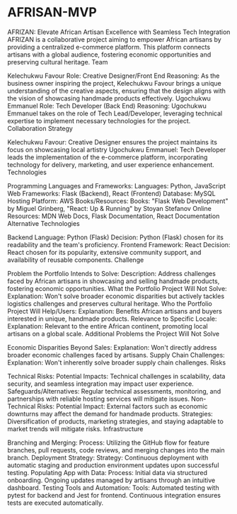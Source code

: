# AFRISAN-MVP
AFRIZAN: Elevate African Artisan Excellence with Seamless Tech Integration  AFRIZAN is a collaborative project aiming to empower African artisans by providing a centralized e-commerce platform. This platform connects artisans with a global audience, fostering economic opportunities and preserving cultural heritage.
Team

Kelechukwu Favour
Role: Creative Designer/Front End
Reasoning: As the business owner inspiring the project, Kelechukwu Favour brings a unique understanding of the creative aspects, ensuring that the design aligns with the vision of showcasing handmade products effectively.
Ugochukwu Emmanuel
Role: Tech Developer (Back End)
Reasoning: Ugochukwu Emmanuel takes on the role of Tech Lead/Developer, leveraging technical expertise to implement necessary technologies for the project.
Collaboration Strategy

Kelechukwu Favour: Creative Designer ensures the project maintains its focus on showcasing local artistry
Ugochukwu Emmanuel: Tech Developer leads the implementation of the e-commerce platform, incorporating technology for delivery, marketing, and user experience enhancement.
Technologies

Programming Languages and Frameworks:
Languages: Python, JavaScript
Web Frameworks: Flask (Backend), React (Frontend)
Database: MySQL
Hosting Platform: AWS
Books/Resources:
Books: "Flask Web Development" by Miguel Grinberg, "React: Up & Running" by Stoyan Stefanov
Online Resources: MDN Web Docs, Flask Documentation, React Documentation
Alternative Technologies

Backend Language: Python (Flask)
Decision: Python (Flask) chosen for its readability and the team's proficiency.
Frontend Framework: React
Decision: React chosen for its popularity, extensive community support, and availability of reusable components.
Challenge

Problem the Portfolio Intends to Solve:
Description: Address challenges faced by African artisans in showcasing and selling handmade products, fostering economic opportunities.
What the Portfolio Project Will Not Solve:
Explanation: Won't solve broader economic disparities but actively tackles logistics challenges and preserves cultural heritage.
Who the Portfolio Project Will Help/Users:
Explanation: Benefits African artisans and buyers interested in unique, handmade products.
Relevance to Specific Locale:
Explanation: Relevant to the entire African continent, promoting local artisans on a global scale.
Additional Problems the Project Will Not Solve

Economic Disparities Beyond Sales:
Explanation: Won't directly address broader economic challenges faced by artisans.
Supply Chain Challenges:
Explanation: Won't inherently solve broader supply chain challenges.
Risks

Technical Risks:
Potential Impacts: Technical challenges in scalability, data security, and seamless integration may impact user experience.
Safeguards/Alternatives: Regular technical assessments, monitoring, and partnerships with reliable hosting services will mitigate issues.
Non-Technical Risks:
Potential Impact: External factors such as economic downturns may affect the demand for handmade products.
Strategies: Diversification of products, marketing strategies, and staying adaptable to market trends will mitigate risks.
Infrastructure

Branching and Merging:
Process: Utilizing the GitHub flow for feature branches, pull requests, code reviews, and merging changes into the main branch.
Deployment Strategy:
Strategy: Continuous deployment with automatic staging and production environment updates upon successful testing.
Populating App with Data:
Process: Initial data via structured onboarding. Ongoing updates managed by artisans through an intuitive dashboard.
Testing Tools and Automation:
Tools: Automated testing with pytest for backend and Jest for frontend. Continuous integration ensures tests are executed automatically.

